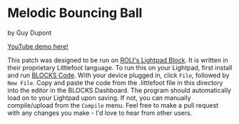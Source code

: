 # Melodic Bouncing Ball
by Guy Dupont

[YouTube demo here!](https://youtu.be/O47i_-W_0F4)

This patch was designed to be run on [ROLI's Lightpad Block](https://roli.com/products/blocks/lightpad-block).  It is written in their proprietary Littlefoot language.  To run this on your Lightpad, first install and run [BLOCKS Code](https://juce.com/blocks/code).  With your device plugged in, click `File`, followed by `New File`.  Copy and paste the code from the .littlefoot file in this directory into the editor in the BLOCKS Dashboard.  The program should automatically load on to your Lightpad upon saving.  If not, you can manually compile/upload from the `Compile` menu. Feel free to make a pull request with any changes you make - I'd love to hear from other users.
